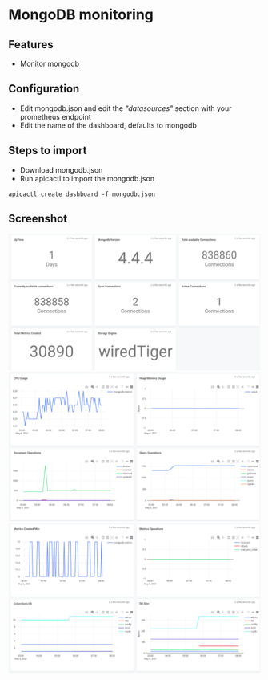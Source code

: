 # MongoDB monitoring

## Features
* Monitor mongodb

## Configuration

* Edit mongodb.json and edit the *"datasources"* section with your prometheus endpoint
* Edit the name of the dashboard, defaults to mongodb

## Steps to import

* Download mongodb.json
* Run apicactl to import the mongodb.json

```
apicactl create dashboard -f mongodb.json
```

## Screenshot
![image info](./mongodb-1.png)
![image info](./mongodb-2.png)
![image info](./mongodb-3.png)
